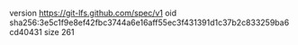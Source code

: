 version https://git-lfs.github.com/spec/v1
oid sha256:3e5c1f9e8ef42fbc3744a6e16aff55ec3f431391d1c37b2c833259ba6cd40431
size 261
